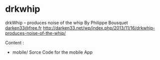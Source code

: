 # drkwhip
drkWhip – produces noise of the whip
By Philippe Bousquet <darken33@free.fr>
http://darken33.net/wp/index.php/2013/11/16/drkwhip-produces-noise-of-the-whip/

Content :
- mobile/ Sorce Code for the mobile App
